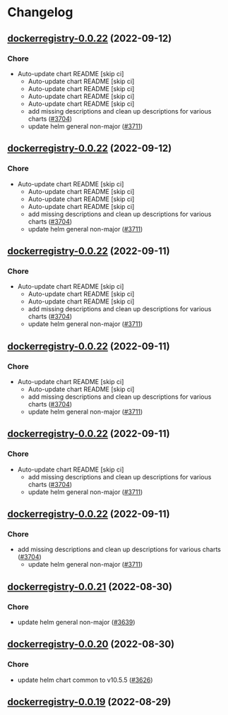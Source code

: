 # Changelog



## [dockerregistry-0.0.22](https://github.com/truecharts/charts/compare/dockerregistry-0.0.21...dockerregistry-0.0.22) (2022-09-12)

### Chore

- Auto-update chart README [skip ci]
  - Auto-update chart README [skip ci]
  - Auto-update chart README [skip ci]
  - Auto-update chart README [skip ci]
  - Auto-update chart README [skip ci]
  - add missing descriptions and clean up descriptions for various charts ([#3704](https://github.com/truecharts/charts/issues/3704))
  - update helm general non-major ([#3711](https://github.com/truecharts/charts/issues/3711))




## [dockerregistry-0.0.22](https://github.com/truecharts/charts/compare/dockerregistry-0.0.21...dockerregistry-0.0.22) (2022-09-12)

### Chore

- Auto-update chart README [skip ci]
  - Auto-update chart README [skip ci]
  - Auto-update chart README [skip ci]
  - Auto-update chart README [skip ci]
  - add missing descriptions and clean up descriptions for various charts ([#3704](https://github.com/truecharts/charts/issues/3704))
  - update helm general non-major ([#3711](https://github.com/truecharts/charts/issues/3711))




## [dockerregistry-0.0.22](https://github.com/truecharts/charts/compare/dockerregistry-0.0.21...dockerregistry-0.0.22) (2022-09-11)

### Chore

- Auto-update chart README [skip ci]
  - Auto-update chart README [skip ci]
  - Auto-update chart README [skip ci]
  - add missing descriptions and clean up descriptions for various charts ([#3704](https://github.com/truecharts/charts/issues/3704))
  - update helm general non-major ([#3711](https://github.com/truecharts/charts/issues/3711))




## [dockerregistry-0.0.22](https://github.com/truecharts/charts/compare/dockerregistry-0.0.21...dockerregistry-0.0.22) (2022-09-11)

### Chore

- Auto-update chart README [skip ci]
  - Auto-update chart README [skip ci]
  - add missing descriptions and clean up descriptions for various charts ([#3704](https://github.com/truecharts/charts/issues/3704))
  - update helm general non-major ([#3711](https://github.com/truecharts/charts/issues/3711))




## [dockerregistry-0.0.22](https://github.com/truecharts/charts/compare/dockerregistry-0.0.21...dockerregistry-0.0.22) (2022-09-11)

### Chore

- Auto-update chart README [skip ci]
  - add missing descriptions and clean up descriptions for various charts ([#3704](https://github.com/truecharts/charts/issues/3704))
  - update helm general non-major ([#3711](https://github.com/truecharts/charts/issues/3711))




## [dockerregistry-0.0.22](https://github.com/truecharts/charts/compare/dockerregistry-0.0.21...dockerregistry-0.0.22) (2022-09-11)

### Chore

- add missing descriptions and clean up descriptions for various charts ([#3704](https://github.com/truecharts/charts/issues/3704))
  - update helm general non-major ([#3711](https://github.com/truecharts/charts/issues/3711))




## [dockerregistry-0.0.21](https://github.com/truecharts/charts/compare/dockerregistry-0.0.20...dockerregistry-0.0.21) (2022-08-30)

### Chore

- update helm general non-major ([#3639](https://github.com/truecharts/charts/issues/3639))




## [dockerregistry-0.0.20](https://github.com/truecharts/charts/compare/dockerregistry-0.0.19...dockerregistry-0.0.20) (2022-08-30)

### Chore

- update helm chart common to v10.5.5 ([#3626](https://github.com/truecharts/charts/issues/3626))




## [dockerregistry-0.0.19](https://github.com/truecharts/charts/compare/dockerregistry-0.0.18...dockerregistry-0.0.19) (2022-08-29)

